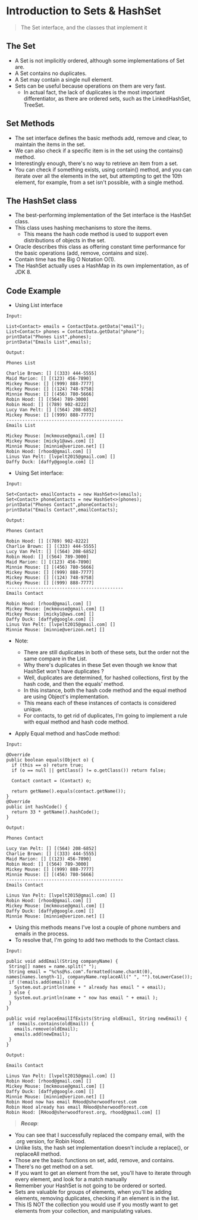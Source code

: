 # **Introduction to Sets & HashSet**
> The Set interface, and the classes that implement it
## The Set
- A Set is not implicitly ordered, although some implementations of Set are. 
- A Set contains no duplicates. 
- A Set may contain a single null element. 
- Sets can be useful because operations on them are very fast.
  - In actual fact, the lack of duplicates is the most important differentiator, as there are ordered sets, such as the LinkedHashSet, TreeSet. 

## Set Methods 
- The set interface defines the basic methods add, remove and clear, to maintain the items in the set. 
- We can also check if a specific item is in the set using the contains() method. 
- Interestingly enough, there's no way to retrieve an item from a set. 
- You can check if something exists, using contain() method, and you can iterate over all the elements in the set, but attempting to get the 10th element, for example, from a set isn't possible, with a single method. 

## The HashSet class
- The best-performing implementation of the Set interface is the HashSet class. 
- This class uses hashing mechanisms to store the items. 
  - This means the hash code method is used to support even distributions of objects in the set. 
- Oracle describes this class as offering constant time performance for the basic operations (add, remove, contains and size).
- Contain time has the Big O Notation O(1).
- The HashSet actually uses a HashMap in its own implementation, as of JDK 8. 

## Code Example
- Using List interface
 ```
 Input: 
 
 List<Contact> emails = ContactData.getData("email");
 List<Contact> phones = ContactData.getData("phone");
 printData("Phones List",phones);
 printData("Emails List",emails);
 
 Output:
 
 Phones List
 
 Charlie Brown: [] [(333) 444-5555]
 Maid Marion: [] [(123) 456-7890]
 Mickey Mouse: [] [(999) 888-7777]
 Mickey Mouse: [] [(124) 748-9758]
 Minnie Mouse: [] [(456) 780-5666]
 Robin Hood: [] [(564) 789-3000]
 Robin Hood: [] [(789) 902-8222]
 Lucy Van Pelt: [] [(564) 208-6852]
 Mickey Mouse: [] [(999) 888-7777]
 --------------------------------------------
 Emails List
  
 Mickey Mouse: [mckmouse@gmail.com] []
 Mickey Mouse: [micky1@aws.com] []
 Minnie Mouse: [minnie@verizon.net] []
 Robin Hood: [rhood@gmail.com] []
 Linus Van Pelt: [lvpelt2015@gmail.com] []
 Daffy Duck: [daffy@google.com] []
 ```

- Using Set interface:
 ```
 Input: 
 
 Set<Contact> emailContacts = new HashSet<>(emails);
 Set<Contact> phoneContacts = new HashSet<>(phones);
 printData("Phones Contact",phoneContacts);
 printData("Emails Contact",emailContacts);
 
 Output: 
 
 Phones Contact
 
 Robin Hood: [] [(789) 902-8222]
 Charlie Brown: [] [(333) 444-5555]
 Lucy Van Pelt: [] [(564) 208-6852]
 Robin Hood: [] [(564) 789-3000]
 Maid Marion: [] [(123) 456-7890]
 Minnie Mouse: [] [(456) 780-5666]
 Mickey Mouse: [] [(999) 888-7777]
 Mickey Mouse: [] [(124) 748-9758]
 Mickey Mouse: [] [(999) 888-7777]
 --------------------------------------------
 Emails Contact
  
 Robin Hood: [rhood@gmail.com] []
 Mickey Mouse: [mckmouse@gmail.com] []
 Mickey Mouse: [micky1@aws.com] []
 Daffy Duck: [daffy@google.com] []
 Linus Van Pelt: [lvpelt2015@gmail.com] []
 Minnie Mouse: [minnie@verizon.net] []
 ```
- Note:
  - There are still duplicates in both of these sets, but the order not the same compare in the List. 
  - Why there's duplicates in these Set even though we know that HashSet won't have duplicates ?  
  - Well, duplicates are determined, for hashed collections, first by the hash code, and then the equals' method. 
  - In this instance, both the hash code method and the equal method are using Object's implementation.
  - This means each of these instances of contacts is considered unique. 
  - For contacts, to get rid of duplicates, I'm going to implement a rule with equal method and hash code method. 

- Apply Equal method and hasCode method: 
 ```
 Input: 
 
 @Override
 public boolean equals(Object o) {
   if (this == o) return true;
   if (o == null || getClass() != o.getClass()) return false;

   Contact contact = (Contact) o;

   return getName().equals(contact.getName());
 }
 @Override
 public int hashCode() {
   return 33 * getName().hashCode();
 }
  
 Output: 
 
 Phones Contact
 
 Lucy Van Pelt: [] [(564) 208-6852]
 Charlie Brown: [] [(333) 444-5555]
 Maid Marion: [] [(123) 456-7890]
 Robin Hood: [] [(564) 789-3000]
 Mickey Mouse: [] [(999) 888-7777]
 Minnie Mouse: [] [(456) 780-5666]
 --------------------------------------------
 Emails Contact
 
 Linus Van Pelt: [lvpelt2015@gmail.com] []
 Robin Hood: [rhood@gmail.com] []
 Mickey Mouse: [mckmouse@gmail.com] []
 Daffy Duck: [daffy@google.com] []
 Minnie Mouse: [minnie@verizon.net] []
 ```
  + Using this methods means I've lost a couple of phone numbers and emails in the process.
  + To resolve that, I'm going to add two methods to the Contact class. 

 ```
 Input: 
 
 public void addEmail(String companyName) {
  String[] names = name.split(" ");
  String email = "%c%s@%s.com".formatted(name.charAt(0), names[names.length-1], companyName.replaceAll(" ", "").toLowerCase());
  if (!emails.add(email)) {
    System.out.println(name + " already has email " + email);
  } else {
    System.out.println(name + " now has email " + email );
  }
 }
 
 public void replaceEmailIfExists(String oldEmail, String newEmail) {
  if (emails.contains(oldEmail)) {
    emails.remove(oldEmail);
    emails.add(newEmail);
  }
 }
 
 Output: 
 
 Emails Contact
 
 Linus Van Pelt: [lvpelt2015@gmail.com] []
 Robin Hood: [rhood@gmail.com] []
 Mickey Mouse: [mckmouse@gmail.com] []
 Daffy Duck: [daffy@google.com] []
 Minnie Mouse: [minnie@verizon.net] []
 Robin Hood now has email RHood@sherwoodforest.com
 Robin Hood already has email RHood@sherwoodforest.com
 Robin Hood: [RHood@sherwoodforest.org, rhood@gmail.com] []
 ```
> ***Recap***:
  - You can see that I successfully replaced the company email, with the .org version, for Robin Hood.
  - Unlike lists, the hash set implementation doesn't include a replace(), or replaceAll method. 
  - Those are the basic functions on set, add, remove, and contains. 
  - There's no get method on a set. 
  - If you want to get an element from the set, you'll have to iterate through every element, and look for a match manually
  - Remember your HashSet is not going to be ordered or sorted.
  - Sets are valuable for groups of elements, when you'll be adding elements, removing duplicates, checking if an element is in the list. 
  - This IS NOT the collection you would use if you mostly want to get elements from your collection, and manipulating values. 